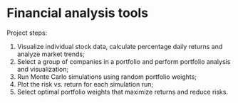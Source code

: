 # Financial analysis tools

Project steps:
1. Visualize individual stock data, calculate percentage daily returns and analyze market trends;
2. Select a group of companies in a portfolio and perform portfolio analysis and visualization;
3. Run Monte Carlo simulations using random portfolio weights;
4. Plot the risk vs. return for each simulation run;
5. Select optimal portfolio weights that maximize returns and reduce risks.
